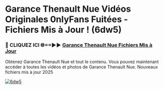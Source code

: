 # Garance Thenault Nue Vidéos Originales 0nlyFans Fuitées - Fichiers Mis à Jour ! (6dw5)

<h3>🔴 CLIQUEZ ICI 🌐==►► <a href="https://tinyurl.com/2pmr4ezf" rel="nofollow">Garance Thenault Nue Fichiers Mis à Jour</a></h3>

Obtenez Garance Thenault Nue et tout le contenu. Vous pouvez maintenant accéder à toutes les vidéos et photos de Garance Thenault Nue. Nouveaux fichiers mis à jour 2025

[![6dw5](https://i.imgur.com/6SNvagu.gif)](https://tinyurl.com/2pmr4ezf)
